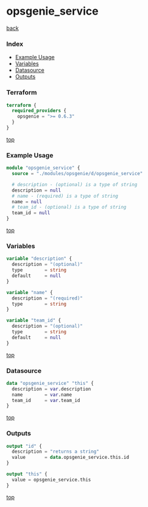 # opsgenie_service

[back](../opsgenie.md)

### Index

- [Example Usage](#example-usage)
- [Variables](#variables)
- [Datasource](#datasource)
- [Outputs](#outputs)

### Terraform

```terraform
terraform {
  required_providers {
    opsgenie = ">= 0.6.3"
  }
}
```

[top](#index)

### Example Usage

```terraform
module "opsgenie_service" {
  source = "./modules/opsgenie/d/opsgenie_service"

  # description - (optional) is a type of string
  description = null
  # name - (required) is a type of string
  name = null
  # team_id - (optional) is a type of string
  team_id = null
}
```

[top](#index)

### Variables

```terraform
variable "description" {
  description = "(optional)"
  type        = string
  default     = null
}

variable "name" {
  description = "(required)"
  type        = string
}

variable "team_id" {
  description = "(optional)"
  type        = string
  default     = null
}
```

[top](#index)

### Datasource

```terraform
data "opsgenie_service" "this" {
  description = var.description
  name        = var.name
  team_id     = var.team_id
}
```

[top](#index)

### Outputs

```terraform
output "id" {
  description = "returns a string"
  value       = data.opsgenie_service.this.id
}

output "this" {
  value = opsgenie_service.this
}
```

[top](#index)